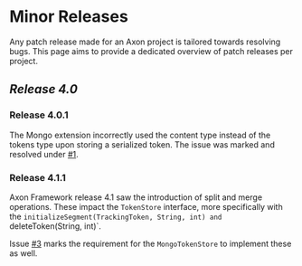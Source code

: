 # Minor Releases

Any patch release made for an Axon project is tailored towards resolving bugs. This page aims to provide a dedicated overview of patch releases per project.

## _Release 4.0_

### Release 4.0.1

The Mongo extension incorrectly used the content type instead of the tokens type upon storing a serialized token.
The issue was marked and resolved under [#1](https://github.com/AxonFramework/extension-mongo/issues/1).

### Release 4.1.1

Axon Framework release 4.1 saw the introduction of split and merge operations.
These impact the `TokenStore` interface, more specifically with the `initializeSegment(TrackingToken, String, int) and `deleteToken(String, int)`.

Issue [#3](https://github.com/AxonFramework/extension-mongo/issues/3) marks the requirement for the `MongoTokenStore` to implement these as well.
